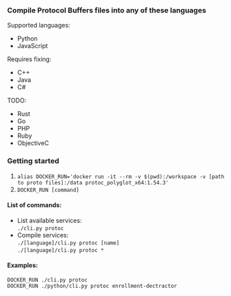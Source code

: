 ### Compile Protocol Buffers files into any of these languages
Supported languages:
- Python
- JavaScript

Requires fixing:
- C++
- Java
- C#

TODO:
- Rust
- Go
- PHP
- Ruby
- ObjectiveC

### Getting started
1) `alias DOCKER_RUN='docker run -it --rm -v $(pwd):/workspace -v [path to proto files]:/data protoc_polyglot_x64:1.54.3'`
2) `DOCKER_RUN [command]`

#### List of commands:
- List available services: \
  `./cli.py protoc`
- Compile services: \
  `./[language]/cli.py protoc [name]` \
  `./[language]/cli.py protoc *`

#### Examples:
`DOCKER_RUN ./cli.py protoc` \
`DOCKER_RUN ./python/cli.py protoc enrollment-dectractor`